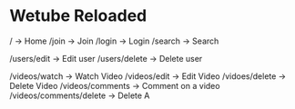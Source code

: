 # Wetube Reloaded

/ -> Home
/join -> Join
/login -> Login
/search -> Search

/users/edit -> Edit user
/users/delete -> Delete user

/videos/watch -> Watch Video
/videos/edit -> Edit Video
/vidoes/delete -> Delete Video
/videos/comments -> Comment on a video
/videos/comments/delete -> Delete A

